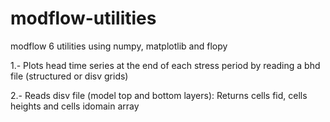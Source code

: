 # modflow-utilities
modflow 6 utilities using numpy, matplotlib and flopy

1.- Plots head time series at the end of each stress period by reading a bhd file (structured or disv grids) 

2.- Reads disv file (model top and bottom layers): Returns cells fid, cells heights and cells idomain array

